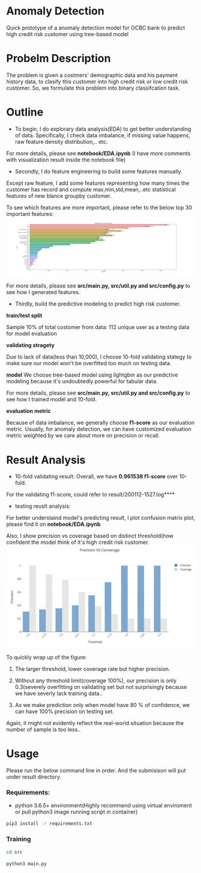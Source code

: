 # Anomaly Detection
Quick prototype of a anomaly detection model for OCBC bank to predict high credit risk customer using tree-based model

# Probelm Description

The problem is given a costmers' demographic data and his payment history data, to clasify this customer into high credit risk
or low credit risk customer.
So, we formulate this problem into binary classifcation task.

# Outline

- To begin, I do explorary data analysis(EDA) to get better understanding of data. 
Specifically, I check data imbalance, if missing value happens, raw feature density distribution,.. etc.

For more details, please see **notebook/EDA.ipynb** (I have more comments with visualization result inside the notebook file) 

- Secondly, I do feature engineering to build some features manually.

Except raw feature, I add some features representing how many times the customer has record and compute
max,min,std,mean,..etc statistical features of new blance groupby customer.

To see which features are more important, please refer to the below top 30 important features:
![td-lstm](asset/lgbm_importances.png)

For more details, please see **src/main.py, src/util.py and src/config.py** to see how I generated features.

- Thirdly, build the predictive modeling to predict high risk customer.

**train/test split**

Sample 10% of total costomer from data: 112 unique user as a testing data for model evaluation

**validating stragety**

Due to lack of data(less than 10,000), I choose 10-fold validating stategy to make sure our model 
won't be overfitted too much on testing data.

**model**
We choose tree-based model using lightgbm as our predictive modeling because it's undoubtedly powerful for tabular data.

For more details, please see **src/main.py, src/util.py and src/config.py** to see how I trained model and 10-fold.

**evaluation metric**

Because of data imbalance, we generally choose **f1-score** as our evaluation metric. Usually, for anomaly detection,
we can have customized evaluation metric weighted by we care about more on precision or recall.

# Result Analysis

- 10-fold validating result:
  Overall, we have **0.961538 f1-score** over 10-fold.
  
For the validating f1-score, could refer to result/200112-1527.log****

- testing reuslt analysis:

For better understaind model's predicting result, I plot confusion matrix plot, please find it on **notebook/EDA.ipynb**

Also, I show precision vs coverage based on distinct threshold(how confident the model think of it's high credit risk
customer.
![td-lstm](asset/messageImage_1578812994804.jpg)

To quickly wrap up of the figure:
1. The larger threshold, lower coverage rate but higher precision.

2. Without any threshold limit(coverage 100%), our precision is only 0.3(severely overfitting on validating set but not surprisingly because we have severly lack training data..

3. As we make prediction only when model have 80 % of confidence, we can have 100% precision on testing set.

Again, it might not evidently reflect the real-world situation because the number of sample is too less..

# Usage

Please run the below command line in order.
And the submisison will put under result directory.

### Requirements:

* python 3.6.5+ environment(Highly recommend using virtual enviroment or pull python3 image running script in container)

```sh
pip3 install -r requirements.txt
```

### Training

```sh
cd src
```

```sh
python3 main.py
```



